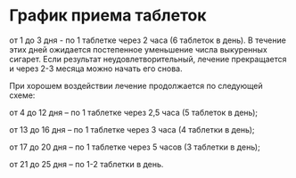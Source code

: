 # График приема таблеток

от 1 до 3 дня - по 1 таблетке через 2 часа (6 таблеток в день). 
В течение этих дней ожидается постепенное уменьшение числа выкуренных сигарет. 
Если результат неудовлетворительный, лечение прекращается и через 2-3 месяца можно начать его снова. 

При хорошем воздействии лечение продолжается по следующей схеме:

от 4 до 12 дня – по 1 таблетке через 2,5 часа (5 таблеток в день);

от 13 до 16 дня – по 1 таблетке через 3 часа (4 таблетки в день);

от 17 до 20 дня – по 1 таблетке через 5 часов (3 таблетки в день);

от 21 до 25 дня – по 1-2 таблетки в день.

